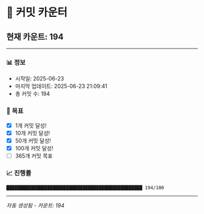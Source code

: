 # 🔢 커밋 카운터

## 현재 카운트: 194

---

### 📊 정보
- 시작일: 2025-06-23
- 마지막 업데이트: 2025-06-23 21:09:41
- 총 커밋 수: 194

### 🎯 목표
- [x] 1개 커밋 달성!
- [x] 10개 커밋 달성!
- [x] 50개 커밋 달성!
- [x] 100개 커밋 달성!
- [ ] 365개 커밋 목표

### 📈 진행률
```
██████████████████████████████████████████████████ 194/100
```

---
*자동 생성됨 - 카운트: 194*
